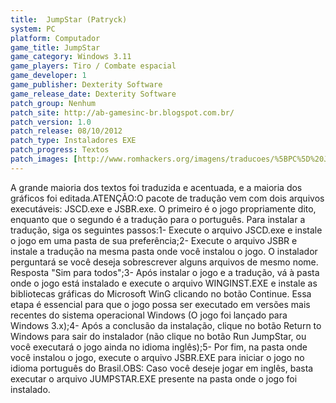 ```yaml
---
title:  JumpStar (Patryck)
system: PC
platform: Computador
game_title: JumpStar
game_category: Windows 3.11
game_players: Tiro / Combate espacial
game_developer: 1
game_publisher: Dexterity Software
game_release_date: Dexterity Software
patch_group: Nenhum
patch_site: http://ab-gamesinc-br.blogspot.com.br/
patch_version: 1.0
patch_release: 08/10/2012
patch_type: Instaladores EXE
patch_progress: Textos
patch_images: [http://www.romhackers.org/imagens/traducoes/%5BPC%5D%20JumpStar%20-%20Patryck%20-%201.jpg,http://www.romhackers.org/imagens/traducoes/%5BPC%5D%20JumpStar%20-%20Patryck%20-%202.jpg,http://www.romhackers.org/imagens/traducoes/%5BPC%5D%20JumpStar%20-%20Patryck%20-%203.jpg]
---
```

A grande maioria dos textos foi traduzida e acentuada, e a maioria dos gráficos foi editada.ATENÇÃO:O pacote de tradução vem com dois arquivos executáveis: JSCD.exe e JSBR.exe. O primeiro é o jogo propriamente dito, enquanto que o segundo é a tradução para o português. Para instalar a tradução, siga os seguintes passos:1- Execute o arquivo JSCD.exe e instale o jogo em uma pasta de sua preferência;2- Execute o arquivo JSBR e instale a tradução na mesma pasta onde você instalou o jogo. O instalador perguntará se você deseja sobrescrever alguns arquivos de mesmo nome. Resposta "Sim para todos";3- Após instalar o jogo e a tradução, vá à pasta onde o jogo está instalado e execute o arquivo WINGINST.EXE e instale as bibliotecas gráficas do Microsoft WinG clicando no botão Continue. Essa etapa é essencial para que o jogo possa ser executado em versões mais recentes do sistema operacional Windows (O jogo foi lançado para Windows 3.x);4- Após a conclusão da instalação, clique no botão Return to Windows para sair do instalador (não clique no botão Run JumpStar, ou você executará o jogo ainda no idioma inglês);5- Por fim, na pasta onde você instalou o jogo, execute o arquivo JSBR.EXE para iniciar o jogo no idioma português do Brasil.OBS: Caso você deseje jogar em inglês, basta executar o arquivo JUMPSTAR.EXE presente na pasta onde o jogo foi instalado.